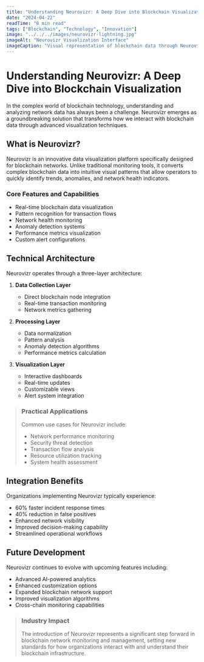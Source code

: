 ```yaml
---
title: "Understanding Neurovizr: A Deep Dive into Blockchain Visualization"
date: "2024-04-22"
readTime: "8 min read"
tags: ["Blockchain", "Technology", "Innovation"]
image: "../../../images/neurovizr-lightning.jpg"
imageAlt: "Neurovizr Visualization Interface"
imageCaption: "Visual representation of blockchain data through Neurovizr"
---
```


# Understanding Neurovizr: A Deep Dive into Blockchain Visualization

In the complex world of blockchain technology, understanding and analyzing network data has always been a challenge. Neurovizr emerges as a groundbreaking solution that transforms how we interact with blockchain data through advanced visualization techniques.

## What is Neurovizr?

Neurovizr is an innovative data visualization platform specifically designed for blockchain networks. Unlike traditional monitoring tools, it converts complex blockchain data into intuitive visual patterns that allow operators to quickly identify trends, anomalies, and network health indicators.

### Core Features and Capabilities

- Real-time blockchain data visualization
- Pattern recognition for transaction flows
- Network health monitoring
- Anomaly detection systems
- Performance metrics visualization
- Custom alert configurations

## Technical Architecture

Neurovizr operates through a three-layer architecture:

1. **Data Collection Layer**
   - Direct blockchain node integration
   - Real-time transaction monitoring
   - Network metrics gathering

2. **Processing Layer**
   - Data normalization
   - Pattern analysis
   - Anomaly detection algorithms
   - Performance metrics calculation

3. **Visualization Layer**
   - Interactive dashboards
   - Real-time updates
   - Customizable views
   - Alert system integration

> ### Practical Applications
>
> Common use cases for Neurovizr include:
>
> - Network performance monitoring
> - Security threat detection
> - Transaction flow analysis
> - Resource utilization tracking
> - System health assessment

## Integration Benefits

Organizations implementing Neurovizr typically experience:

- 60% faster incident response times
- 40% reduction in false positives
- Enhanced network visibility
- Improved decision-making capability
- Streamlined operational workflows

## Future Development

Neurovizr continues to evolve with upcoming features including:

- Advanced AI-powered analytics
- Enhanced customization options
- Expanded blockchain network support
- Improved visualization algorithms
- Cross-chain monitoring capabilities

> ### Industry Impact
>
> The introduction of Neurovizr represents a significant step forward in blockchain network monitoring and management, setting new standards for how organizations interact with and understand their blockchain infrastructure.
